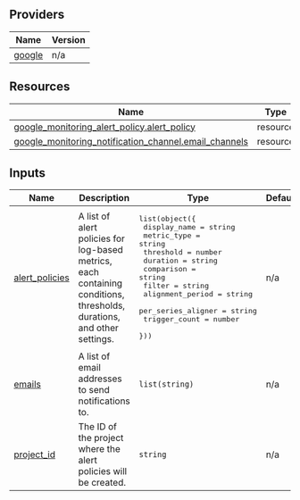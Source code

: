 <!-- BEGIN_TF_DOCS -->


## Providers

| Name | Version |
|------|---------|
| <a name="provider_google"></a> [google](#provider\_google) | n/a |

## Resources

| Name | Type |
|------|------|
| [google_monitoring_alert_policy.alert_policy](https://registry.terraform.io/providers/hashicorp/google/latest/docs/resources/monitoring_alert_policy) | resource |
| [google_monitoring_notification_channel.email_channels](https://registry.terraform.io/providers/hashicorp/google/latest/docs/resources/monitoring_notification_channel) | resource |

## Inputs

| Name | Description | Type | Default | Required |
|------|-------------|------|---------|:--------:|
| <a name="input_alert_policies"></a> [alert\_policies](#input\_alert\_policies) | A list of alert policies for log-based metrics, each containing conditions, thresholds, durations, and other settings. | <pre>list(object({<br/>    display_name       = string<br/>    metric_type        = string<br/>    threshold          = number<br/>    duration           = string<br/>    comparison         = string<br/>    filter             = string<br/>    alignment_period   = string<br/>    per_series_aligner = string<br/>    trigger_count      = number<br/>  }))</pre> | n/a | yes |
| <a name="input_emails"></a> [emails](#input\_emails) | A list of email addresses to send notifications to. | `list(string)` | n/a | yes |
| <a name="input_project_id"></a> [project\_id](#input\_project\_id) | The ID of the project where the alert policies will be created. | `string` | n/a | yes |
<!-- END_TF_DOCS -->